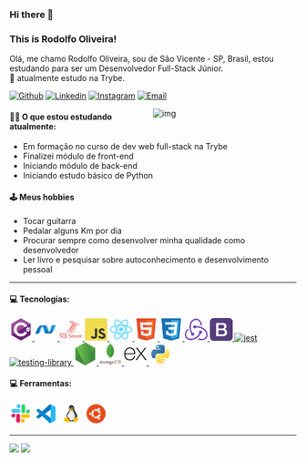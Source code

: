 ### Hi there 👋 
### This is Rodolfo Oliveira!
Olá, me chamo Rodolfo Oliveira, sou de São Vicente - SP, Brasil, estou estudando para ser um Desenvolvedor Full-Stack Júnior.</br>
💼 atualmente estudo na Trybe.

[![Github](https://img.shields.io/badge/-Github-000?style=flat&logo=Github&logoColor=white)](https://github.com/rodolfo-code)
[![Linkedin](https://img.shields.io/badge/-LinkedIn-blue?style=flat&logo=Linkedin&logoColor=white)](https://www.linkedin.com/in/oliveira-rodolfo/)
[![Instagram](https://img.shields.io/badge/-Instagram-c13584?style=flat&labelColor=c13584&logo=instagram&logoColor=white)](https://www.instagram.com/rodolfovini/)
[![Email](https://img.shields.io/badge/-Email-c14438?style=flat&logo=Gmail&logoColor=white&link=mailto:rod.vgo@gmai.com)](mailto:rod.vgo@gmail.com)

<img align="right" alt="img" src="https://media.giphy.com/media/SWoSkN6DxTszqIKEqv/giphy.gif" alt="Coder GIF" width="50%" height="auto" />


#### 👨‍💻 O que estou estudando atualmente: 
- Em formação no curso de dev web full-stack na Trybe
- Finalizei módulo de front-end
- Iniciando módulo de back-end
- Iniciando estudo básico de Python

#### 🕹️ Meus hobbies 
- Tocar guitarra
- Pedalar alguns Km por dia
- Procurar sempre como desenvolver minha qualidade como desenvolvedor
- Ler livro e pesquisar sobre autoconhecimento e desenvolvimento pessoal

<hr>

<p align="left">
	


#### :computer: Tecnologias: 

<a href="https://docs.microsoft.com/en-us/dotnet/csharp/" target="_blank">
  <img src="https://github.com/devicons/devicon/blob/master/icons/csharp/csharp-original.svg" alt="csharp" width="40" height="40"/>
</a>
<a href="https://dotnet.microsoft.com/" target="_blank">
  <img src="https://github.com/devicons/devicon/blob/master/icons/dot-net/dot-net-original.svg" alt="dotnet" width="40" height="40"/>
</a>
<a href="https://www.microsoft.com/en-us/sql-server" target="_blank">
  <img src="https://github.com/devicons/devicon/blob/master/icons/microsoftsqlserver/microsoftsqlserver-plain-wordmark.svg" alt="sql-server" width="40" height="40"/>
</a>
<a href="https://developer.mozilla.org/en-US/docs/Web/JavaScript" target="_blank"> 
  <img src="https://raw.githubusercontent.com/devicons/devicon/master/icons/javascript/javascript-original.svg" alt="javascript" width="40" height="40"/> 
</a>
<a href="https://reactjs.org/" target="_blank"> 
  <img src="https://github.com/devicons/devicon/blob/master/icons/react/react-original.svg" alt="react" width="40" height="40"/> 
</a>
<a href="https://www.w3.org/html/" target="_blank"> 
  <img src="https://github.com/devicons/devicon/blob/master/icons/html5/html5-original.svg" alt="html5" width="40" height="40"/> 
</a> 
<a href="https://www.w3schools.com/css/" target="_blank"> 
  <img src="https://github.com/devicons/devicon/blob/master/icons/css3/css3-original.svg" alt="css3" width="40" height="40"/> 
</a>


<a href="https://redux.js.org/" target="_blank"> 
  <img style="margin: auto;" src="https://github.com/devicons/devicon/blob/master/icons/redux/redux-original.svg" alt="redux" width="40" height="40"/> 
</a>
<a href="https://getbootstrap.com" target="_blank"> 
  <img src="https://raw.githubusercontent.com/github/explore/80688e429a7d4ef2fca1e82350fe8e3517d3494d/topics/bootstrap/bootstrap.png" alt="bootstrap" width="40" height="40"/> 
</a>
<a href="https://jestjs.io" target="_blank"> 
  <img src="https://www.vectorlogo.zone/logos/jestjsio/jestjsio-icon.svg" alt="jest" width="40" height="40"/> 
</a>
<a href="https://testing-library.com/">
  <img src="https://testing-library.com/img/octopus-64x64.png" alt="testing-library" width="40" height="40" />
</a> 
<a href="https://nodejs.org/en/" target="_blank"> 
  <img src="https://github.com/devicons/devicon/blob/master/icons/nodejs/nodejs-original.svg" alt="javascript" width="40" height="40"/> 
</a>
<a href="https://www.mongodb.com/pt-br">
  <img src="https://github.com/devicons/devicon/blob/master/icons/mongodb/mongodb-original-wordmark.svg" alt="mongodb" width="40" height="40" />
</a>
<a href="https://expressjs.com/pt-br/" target="_blank"> 
  <img src="https://github.com/devicons/devicon/blob/master/icons/express/express-original.svg" alt="express" width="40" height="40"/> 
</a>
<a href="https://www.python.org/" target="_blank"> 
  <img src="https://github.com/devicons/devicon/blob/master/icons/python/python-original.svg" alt="python" width="40" height="40"/> 
</a>

</p>


#### :computer: Ferramentas:

<p align="left">
  <img style="margin: auto;" src="https://raw.githubusercontent.com/sachinverma53121/sachinverma53121/master/icons/slack.png" alt=slack width="40" height="40"/>
  <img style="margin: auto;" src="https://raw.githubusercontent.com/sachinverma53121/sachinverma53121/master/icons/vsc.png" alt=vs width="40" height="40"/>
  <img style="margin: auto;" src="https://raw.githubusercontent.com/sachinverma53121/sachinverma53121/master/icons/linux.png" alt=linux width="40" height="40"/>
  <img style="margin: auto;" src="https://raw.githubusercontent.com/sachinverma53121/sachinverma53121/master/icons/ubuntu.png" alt=ubuntu width="40" height="40"/>
</p>

<hr>

<div>
<!--  <img width="24%"  src="https://github-readme-stats.vercel.app/api/top-langs/?username=rodolfo-code&theme=dark"> -->
 <img width="47%" style="padding: "5px";" src="https://github-readme-stats.vercel.app/api/top-langs/?username=rodolfo-code&layout=compact&theme=nord">
 <img width="48%" style="padding: "5px";" src="https://github-readme-stats.vercel.app/api?username=rodolfo-code&show_icons=true&theme=nord" />	
<!--  [![Top Langs](https://github-readme-stats.vercel.app/api/top-langs/?username=anuraghazra)] -->

</div>
